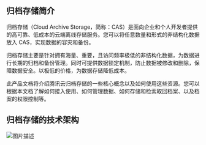 ## 归档存储简介

归档存储（Cloud Archive Storage，简称：CAS）是面向企业和个人开发者提供的高可靠、低成本的云端离线存储服务。您可以将任意数量和形式的非结构化数据放入 CAS，实现数据的容灾和备份。

归档存储主要是针对拥有海量、重要，且访问频率极低的非结构化数据，为数据进行长期的归档和备份管理。同时可提供数据锁定机制，防止数据被修改和删除，保障数据安全。以极低的价格，为数据存储降低成本。

此产品文档将介绍腾讯云归档存储的一些核心概念以及如何使用这些资源。您可以根据本文档了解如何接入使用、如何管理数据、如何存储和检索取回档案、以及档案的权限控制等。

## 归档存储的技术架构
![图片描述](https://mc.qcloudimg.com/static/img/2af86f003c7d9cb3d610104d0b67b574/RTX20170427-162613%402x.png)
